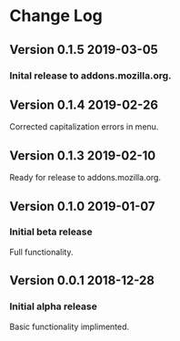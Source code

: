 # Change Log 
<!--
## Version 0.2.0 2019-05-19
### Major update:
- Added symbol menu with roughly 70 symbols and submenus.
- Corrected errors in Markdown menu.
- Added install, update, and uninstall pages with poll.
-->
## Version 0.1.5 2019-03-05
### Inital release to addons.mozilla.org.

## Version 0.1.4 2019-02-26
Corrected capitalization errors in menu.

## Version 0.1.3 2019-02-10
Ready for release to addons.mozilla.org.

## Version 0.1.0 2019-01-07
### Initial beta release
Full functionality.

## Version 0.0.1 2018-12-28
### Initial alpha release
Basic functionality implimented.
